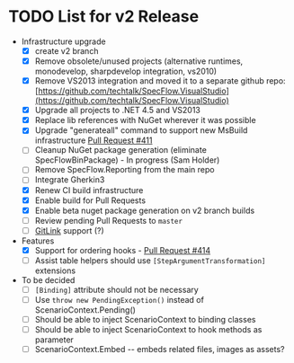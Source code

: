 # TODO List for v2 Release

- Infrastructure upgrade
  - [x] create v2 branch
  - [x] Remove obsolete/unused projects (alternative runtimes, monodevelop, sharpdevelop integration, vs2010)
  - [x] Remove VS2013 integration and moved it to a separate github repo: [https://github.com/techtalk/SpecFlow.VisualStudio](https://github.com/techtalk/SpecFlow.VisualStudio)
  - [x] Upgrade all projects to .NET 4.5 and VS2013
  - [x] Replace lib references with NuGet wherever it was possible
  - [x] Upgrade "generateall" command to support new MsBuild infrastructure [Pull Request #411](https://github.com/techtalk/SpecFlow/pull/411)
  - [ ] Cleanup NuGet package generation (eliminate SpecFlowBinPackage) - In progress (Sam Holder)
  - [ ] Remove SpecFlow.Reporting from the main repo
  - [ ] Integrate Gherkin3
  - [x] Renew CI build infrastructure
  - [x] Enable build for Pull Requests
  - [x] Enable beta nuget package generation on v2 branch builds
  - [ ] Review pending Pull Requests to `master`
  - [ ] [GitLink](https://github.com/catenalogic/gitlink) support (?)

- Features
  - [x] Support for ordering hooks - [Pull Request #414](https://github.com/techtalk/SpecFlow/pull/414)
  - [ ] Assist table helpers should use `[StepArgumentTransformation]` extensions

- To be decided
  - [ ] `[Binding]` attribute should not be necessary
  - [ ] Use `throw new PendingException()` instead of ScenarioContext.Pending()
  - [ ] Should be able to inject ScenarioContext to binding classes
  - [ ] Should be able to inject ScenarioContext to hook methods as parameter
  - [ ] ScenarioContext.Embed -- embeds related files, images as assets?